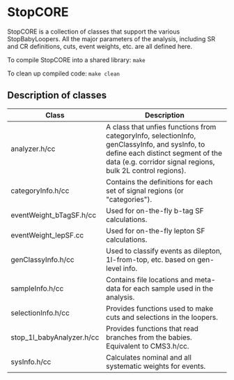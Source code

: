 # StopCORE

StopCORE is a collection of classes that support the various StopBabyLoopers. All the major parameters of the analysis, including SR and CR definitions, cuts, event weights, etc. are all defined here.

To compile StopCORE into a shared library: `make`

To clean up compiled code: `make clean`

## Description of classes

| Class | Description |
| ---- | ---- |
| analyzer.h/cc | A class that unfies functions from categoryInfo, selectionInfo, genClassyInfo, and sysInfo, to define each distinct segment of the data (e.g. corridor signal regions, bulk 2L control regions). |
| categoryInfo.h/cc | Contains the definitions for each set of signal regions (or "categories"). |
| eventWeight\_bTagSF.h/cc | Used for on-the-fly b-tag SF calculations. |
| eventWeight\_lepSF.cc | Used for on-the-fly lepton SF calculations. |
| genClassyInfo.h/cc | Used to classify events as dilepton, 1l-from-top, etc. based on gen-level info. |
| sampleInfo.h/cc | Contains file locations and meta-data for each sample used in the analysis. |
| selectionInfo.h/cc | Provides functions used to make cuts and selections in the loopers. |
| stop\_1l\_babyAnalyzer.h/cc | Provides functions that read branches from the babies. Equivalent to CMS3.h/cc. |
| sysInfo.h/cc | Calculates nominal and all systematic weights for events. |
